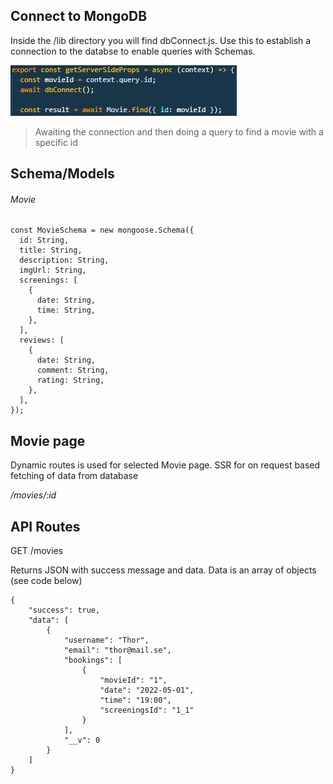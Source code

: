 ## Connect to MongoDB

Inside the /lib directory you will find dbConnect.js. Use this to establish a connection to the databse to enable queries with Schemas.

![example of connection and query](public/static/code1.jpg)

> Awaiting the connection and then doing a query to find a movie with a specific id

## Schema/Models

###### Movie

```
const MovieSchema = new mongoose.Schema({
  id: String,
  title: String,
  description: String,
  imgUrl: String,
  screenings: [
    {
      date: String,
      time: String,
    },
  ],
  reviews: [
    {
      date: String,
      comment: String,
      rating: String,
    },
  ],
});
```

## Movie page

Dynamic routes is used for selected Movie page. SSR for on request based fetching of data from database

_/movies/:id_

## API Routes

GET /movies

Returns JSON with success message and data. Data is an array of objects (see code below)

```
{
    "success": true,
    "data": [
        {
            "username": "Thor",
            "email": "thor@mail.se",
            "bookings": [
                {
                    "movieId": "1",
                    "date": "2022-05-01",
                    "time": "19:00",
                    "screeningsId": "1_1"
                }
            ],
            "__v": 0
        }
    ]
}
```
